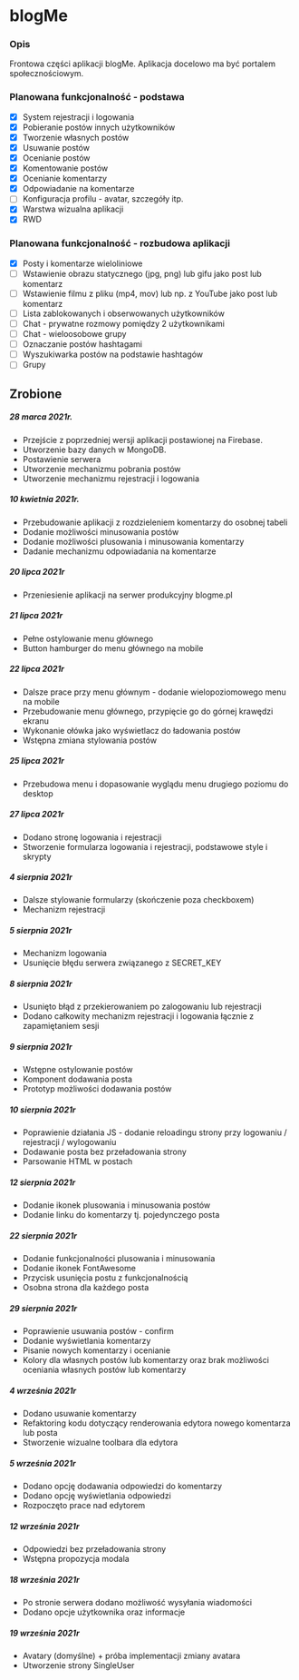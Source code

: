 #  blogMe
### Opis
Frontowa części aplikacji blogMe. Aplikacja docelowo ma być portalem społecznościowym.

### Planowana funkcjonalność - podstawa
- [x] System rejestracji i logowania
- [x] Pobieranie postów innych użytkowników
- [x] Tworzenie własnych postów
- [x] Usuwanie postów
- [x] Ocenianie postów
- [x] Komentowanie postów
- [x] Ocenianie komentarzy
- [x] Odpowiadanie na komentarze
- [ ] Konfiguracja profilu - avatar, szczegóły itp.
- [x] Warstwa wizualna aplikacji
- [x] RWD

### Planowana funkcjonalność - rozbudowa aplikacji
- [x] Posty i komentarze wieloliniowe
- [ ] Wstawienie obrazu statycznego (jpg, png) lub gifu jako post lub komentarz
- [ ] Wstawienie filmu z pliku (mp4, mov) lub np. z YouTube jako post lub komentarz
- [ ] Lista zablokowanych i obserwowanych użytkowników
- [ ] Chat - prywatne rozmowy pomiędzy 2 użytkownikami
- [ ] Chat - wieloosobowe grupy
- [ ] Oznaczanie postów hashtagami
- [ ] Wyszukiwarka postów na podstawie hashtagów
- [ ] Grupy

## Zrobione
##### 28 marca 2021r.
* Przejście z poprzedniej wersji aplikacji postawionej na Firebase.
* Utworzenie bazy danych w MongoDB.
* Postawienie serwera
* Utworzenie mechanizmu pobrania postów
* Utworzenie mechanizmu rejestracji i logowania

##### 10 kwietnia 2021r.
* Przebudowanie aplikacji z rozdzieleniem komentarzy do osobnej tabeli
* Dodanie możliwości minusowania postów
* Dodanie możliwości plusowania i minusowania komentarzy
* Dadanie mechanizmu odpowiadania na komentarze

##### 20 lipca 2021r
* Przeniesienie aplikacji na serwer produkcyjny blogme.pl

##### 21 lipca 2021r
* Pełne ostylowanie menu głównego
* Button hamburger do menu głównego na mobile

##### 22 lipca 2021r
* Dalsze prace przy menu głównym - dodanie wielopoziomowego menu na mobile
* Przebudowanie menu głównego, przypięcie go do górnej krawędzi ekranu
* Wykonanie ołówka jako wyświetlacz do ładowania postów
* Wstępna zmiana stylowania postów

##### 25 lipca 2021r
* Przebudowa menu i dopasowanie wyglądu menu drugiego poziomu do desktop

##### 27 lipca 2021r
* Dodano stronę logowania i rejestracji
* Stworzenie formularza logowania i rejestracji, podstawowe style i skrypty

##### 4 sierpnia 2021r
* Dalsze stylowanie formularzy (skończenie poza checkboxem)
* Mechanizm rejestracji

##### 5 sierpnia 2021r
* Mechanizm logowania
* Usunięcie błędu serwera związanego z SECRET_KEY

##### 8 sierpnia 2021r
* Usunięto błąd z przekierowaniem po zalogowaniu lub rejestracji
* Dodano całkowity mechanizm rejestracji i logowania łącznie z zapamiętaniem sesji

##### 9 sierpnia 2021r
* Wstępne ostylowanie postów
* Komponent dodawania posta
* Prototyp możliwości dodawania postów

##### 10 sierpnia 2021r
* Poprawienie działania JS - dodanie reloadingu strony przy logowaniu / rejestracji / wylogowaniu
* Dodawanie posta bez przeładowania strony
* Parsowanie HTML w postach

##### 12 sierpnia 2021r
* Dodanie ikonek plusowania i minusowania postów
* Dodanie linku do komentarzy tj. pojedynczego posta

##### 22 sierpnia 2021r
* Dodanie funkcjonalności plusowania i minusowania
* Dodanie ikonek FontAwesome
* Przycisk usunięcia postu z funkcjonalnością
* Osobna strona dla każdego posta

##### 29 sierpnia 2021r
* Poprawienie usuwania postów - confirm
* Dodanie wyświetlania komentarzy
* Pisanie nowych komentarzy i ocenianie
* Kolory dla własnych postów lub komentarzy oraz brak możliwości oceniania własnych postów lub komentarzy

##### 4 września 2021r
* Dodano usuwanie komentarzy
* Refaktoring kodu dotyczący renderowania edytora nowego komentarza lub posta
* Stworzenie wizualne toolbara dla edytora

##### 5 września 2021r
* Dodano opcję dodawania odpowiedzi do komentarzy
* Dodano opcję wyświetlania odpowiedzi
* Rozpoczęto prace nad edytorem

##### 12 września 2021r
* Odpowiedzi bez przeładowania strony
* Wstępna propozycja modala

##### 18 września 2021r
* Po stronie serwera dodano możliwość wysyłania wiadomości
* Dodano opcje użytkownika oraz informacje

##### 19 września 2021r
* Avatary (domyślne) + próba implementacji zmiany avatara
* Utworzenie strony SingleUser